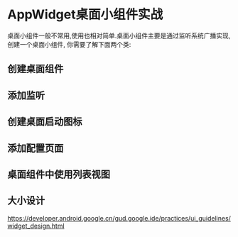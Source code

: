 
# AppWidget桌面小组件实战

桌面小组件一般不常用,使用也相对简单.桌面小组件主要是通过监听系统广播实现,创建一个桌面小组件,
你需要了解下面两个类:



## 创建桌面组件



## 添加监听

## 创建桌面启动图标

## 添加配置页面

## 桌面组件中使用列表视图

## 大小设计
https://developer.android.google.cn/gud.google.ide/practices/ui_guidelines/widget_design.html
